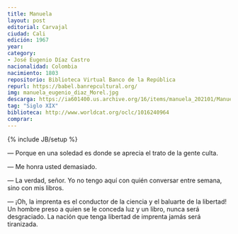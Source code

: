 ```yaml
---
title: Manuela
layout: post
editorial: Carvajal
ciudad: Cali
edición: 1967
year: 
category: 
- José Eugenio Díaz Castro
nacionalidad: Colombia
nacimiento: 1803 
repositorio: Biblioteca Virtual Banco de la República
repurl: https://babel.banrepcultural.org/
img: manuela_eugenio_diaz_Morel.jpg
descarga: https://ia601400.us.archive.org/16/items/manuela_202101/Manuela.pdf
tag: "Siglo XIX"
biblioteca: http://www.worldcat.org/oclc/1016240964
comprar: 
---
```

{% include JB/setup %}

— Porque en una soledad es donde se aprecia el trato de la gente culta. 
 
— Me honra usted demasiado. 
 
— La verdad, señor. Yo no tengo aquí con quién conversar entre semana, sino con mis libros.

— ¡Oh, la imprenta es el conductor de la ciencia y el baluarte de la libertad! Un hombre preso a quien se le conceda luz y un libro, nunca será desgraciado. La nación que tenga libertad de imprenta jamás será tiranizada.
